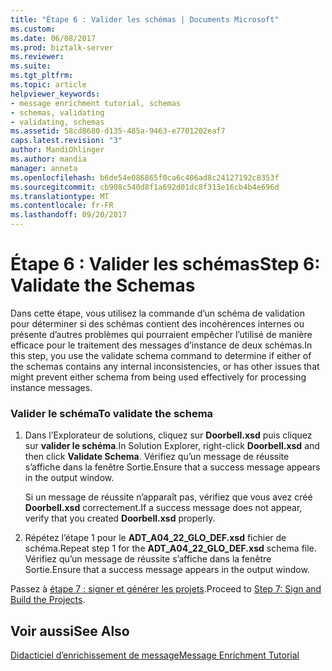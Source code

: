 ```yaml
---
title: "Étape 6 : Valider les schémas | Documents Microsoft"
ms.custom: 
ms.date: 06/08/2017
ms.prod: biztalk-server
ms.reviewer: 
ms.suite: 
ms.tgt_pltfrm: 
ms.topic: article
helpviewer_keywords:
- message enrichment tutorial, schemas
- schemas, validating
- validating, schemas
ms.assetid: 58cd8680-d135-485a-9463-e7701202eaf7
caps.latest.revision: "3"
author: MandiOhlinger
ms.author: mandia
manager: anneta
ms.openlocfilehash: b6de54e086865f0ca6c406ad8c24127192c8353f
ms.sourcegitcommit: cb908c540d8f1a692d01dc8f313e16cb4b4e696d
ms.translationtype: MT
ms.contentlocale: fr-FR
ms.lasthandoff: 09/20/2017
---
```

# <a name="step-6-validate-the-schemas"></a><span data-ttu-id="bcbf2-102">Étape 6 : Valider les schémas</span><span class="sxs-lookup"><span data-stu-id="bcbf2-102">Step 6: Validate the Schemas</span></span>
<span data-ttu-id="bcbf2-103">Dans cette étape, vous utilisez la commande d’un schéma de validation pour déterminer si des schémas contient des incohérences internes ou présente d’autres problèmes qui pourraient empêcher l’utilisé de manière efficace pour le traitement des messages d’instance de deux schémas.</span><span class="sxs-lookup"><span data-stu-id="bcbf2-103">In this step, you use the validate schema command to determine if either of the schemas contains any internal inconsistencies, or has other issues that might prevent either schema from being used effectively for processing instance messages.</span></span>  
  
### <a name="to-validate-the-schema"></a><span data-ttu-id="bcbf2-104">Valider le schéma</span><span class="sxs-lookup"><span data-stu-id="bcbf2-104">To validate the schema</span></span>  
  
1.  <span data-ttu-id="bcbf2-105">Dans l’Explorateur de solutions, cliquez sur **Doorbell.xsd** puis cliquez sur **valider le schéma**.</span><span class="sxs-lookup"><span data-stu-id="bcbf2-105">In Solution Explorer, right-click **Doorbell.xsd** and then click **Validate Schema**.</span></span> <span data-ttu-id="bcbf2-106">Vérifiez qu’un message de réussite s’affiche dans la fenêtre Sortie.</span><span class="sxs-lookup"><span data-stu-id="bcbf2-106">Ensure that a success message appears in the output window.</span></span>  
  
     <span data-ttu-id="bcbf2-107">Si un message de réussite n’apparaît pas, vérifiez que vous avez créé **Doorbell.xsd** correctement.</span><span class="sxs-lookup"><span data-stu-id="bcbf2-107">If a success message does not appear, verify that you created **Doorbell.xsd** properly.</span></span>  
  
2.  <span data-ttu-id="bcbf2-108">Répétez l’étape 1 pour le **ADT_A04_22_GLO_DEF.xsd** fichier de schéma.</span><span class="sxs-lookup"><span data-stu-id="bcbf2-108">Repeat step 1 for the **ADT_A04_22_GLO_DEF.xsd** schema file.</span></span> <span data-ttu-id="bcbf2-109">Vérifiez qu’un message de réussite s’affiche dans la fenêtre Sortie.</span><span class="sxs-lookup"><span data-stu-id="bcbf2-109">Ensure that a success message appears in the output window.</span></span>  
  
 <span data-ttu-id="bcbf2-110">Passez à [étape 7 : signer et générer les projets](../../adapters-and-accelerators/accelerator-hl7/step-7-sign-and-build-the-projects.md).</span><span class="sxs-lookup"><span data-stu-id="bcbf2-110">Proceed to [Step 7: Sign and Build the Projects](../../adapters-and-accelerators/accelerator-hl7/step-7-sign-and-build-the-projects.md).</span></span>  
  
## <a name="see-also"></a><span data-ttu-id="bcbf2-111">Voir aussi</span><span class="sxs-lookup"><span data-stu-id="bcbf2-111">See Also</span></span>  
 [<span data-ttu-id="bcbf2-112">Didacticiel d’enrichissement de message</span><span class="sxs-lookup"><span data-stu-id="bcbf2-112">Message Enrichment Tutorial</span></span>](../../adapters-and-accelerators/accelerator-hl7/message-enrichment-tutorial.md)